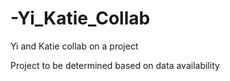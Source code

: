 # -Yi_Katie_Collab
Yi and Katie collab on a project

Project to be determined based on data availability
